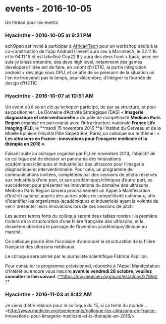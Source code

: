 # events  - 2016-10-05

Un thread pour les events

### **Hyacinthe** - 2016-10-05 at 9:31 PM

echOpen est invité à participer à [Africa4Tech](https://africa4tech.org/) pour un workshop dédié à la co-construction de l'app Android   L'event aura lieu à Marrakech, le 02.11.16 et le 04.11.16 et est labellisé Cop22   Il y aura des devs front + back, avec me suis-je laissé entendre, des devs high level, notamment des games developers   l'idée est de faire, en amont d'HETIC, la partie intégration android + dev algo sous GPU, et ce afin de se prémunir de la situation où l'on ne trouverait pas le temps, pour décembre, d'intégrer la fournée de design d'HETIC

### **Hyacinthe** - 2016-10-07 at 10:51 AM

Un event où il serait clé qu'echopen participe, de par sa structure, et pour se positionner :     Le Domaine d’Activité Stratégique (DAS) « **Imagerie diagnostique et interventionnelle** » du pôle de compétitivité **Medicen Paris Region** organise en partenariat avec l’infrastructure nationale **France Life Imaging (FLI)**, le **mardi 15 novembre 2016 **à l’Institut du Cerveau et de la Moelle Epinière (Hôpital Pitié Salpêtrière, Paris),un colloque sur le thème : « **Les ultrasons en France : innovations pour l’imagerie médicale et la thérapie en 2016 »**.   

Faisant suite au colloque organisé par FLI en novembre 2014, l’objectif de ce colloque est de dresser un panorama des innovations académiques/cliniques et industrielles des ultrasons pour l’imagerie diagnostique et interventionnelle. Pour cela, un programme de communications invitées, complétées par des sessions de pitchs réservés aux industriels d’une part, et aux académiques/cliniques d’autre part, se succéderont pour présenter les innovations du domaine des ultrasons. Medicen Paris Region lancera prochainement un Appel à Manifestation d’Intérêt national auprès des autres pôles de compétitivité nationaux, afin d’identifier les organismes (académiques et industriels) ayant la volonté de venir présenter leurs innovations lors de ces sessions de pitch

  Les autres temps forts du colloque seront deux tables rondes : la première traitera de la structuration d’une filière française des ultrasons, et la deuxième abordera le passage de l’invention académique/clinique au marché.   

    

  Ce colloque pourra être l’occasion d’annoncer la structuration de la filière française des ultrasons médicaux.   

    

  Le colloque sera animé par le journaliste scientifique Fabrice Papillon.   

    

  Pour consulter le programme prévisionnel, répondre à l'Appel Manifestation d'Intérêt ou encore vous inscrire **avant le vendredi 28 octobre, veuillez consulter le lien suivant :**[**https://my.medicen.org/manifestations/27956/  **](https://my.medicen.org/manifestations/27956/)

### **Hyacinthe** - 2016-11-03 at 8:42 AM

Je viens d'être relancé pour le colloque du 15, si ca tente du monde ..  <http://www.medicen.org/evenements/colloque-les-ultrasons-en-france- innovations-pour-limagerie-medicale-et-la-therapie-en-2016/>

